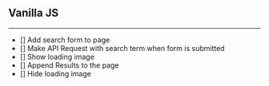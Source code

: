 ## Vanilla JS
---

* [] Add search form to page
* [] Make API Request with search term when form is submitted
* [] Show loading image
* [] Append Results to the page
* [] Hide loading image
